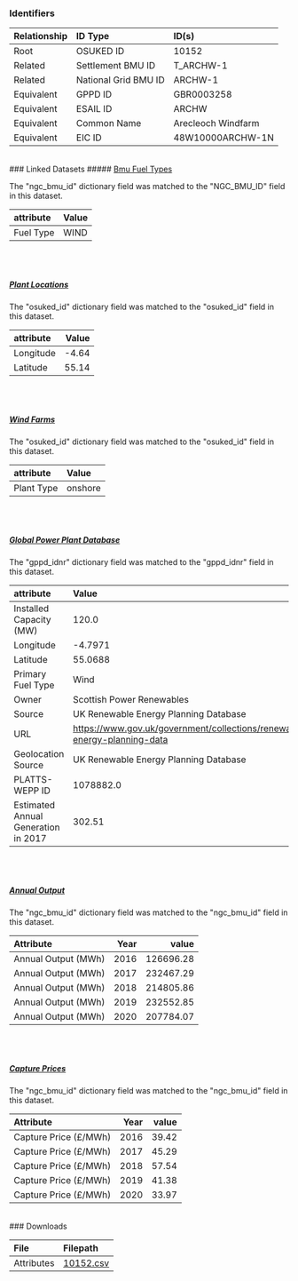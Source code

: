 ### Identifiers

| Relationship   | ID Type              | ID(s)              |
|:---------------|:---------------------|:-------------------|
| Root           | OSUKED ID            | 10152              |
| Related        | Settlement BMU ID    | T_ARCHW-1          |
| Related        | National Grid BMU ID | ARCHW-1            |
| Equivalent     | GPPD ID              | GBR0003258         |
| Equivalent     | ESAIL ID             | ARCHW              |
| Equivalent     | Common Name          | Arecleoch Windfarm |
| Equivalent     | EIC ID               | 48W10000ARCHW-1N   |

<br>
### Linked Datasets
##### <a href="https://raw.githubusercontent.com/OSUKED/Dictionary-Datasets/main/datasets/bmu-fuel-types/datapackage.json">Bmu Fuel Types</a>



The "ngc_bmu_id" dictionary field was matched to the "NGC_BMU_ID" field in this dataset.

| attribute   | Value   |
|:------------|:--------|
| Fuel Type   | WIND    |

<br><br>
##### <a href="https://raw.githubusercontent.com/OSUKED/Dictionary-Datasets/main/datasets/plant-locations/datapackage.json">Plant Locations</a>



The "osuked_id" dictionary field was matched to the "osuked_id" field in this dataset.

| attribute   |   Value |
|:------------|--------:|
| Longitude   |   -4.64 |
| Latitude    |   55.14 |

<br><br>
##### <a href="https://raw.githubusercontent.com/OSUKED/Dictionary-Datasets/main/datasets/wind-farms/datapackage.json">Wind Farms</a>



The "osuked_id" dictionary field was matched to the "osuked_id" field in this dataset.

| attribute   | Value   |
|:------------|:--------|
| Plant Type  | onshore |

<br><br>
##### <a href="https://raw.githubusercontent.com/OSUKED/Dictionary-Datasets/main/datasets/global-power-plant-database/datapackage.json">Global Power Plant Database</a>



The "gppd_idnr" dictionary field was matched to the "gppd_idnr" field in this dataset.

| attribute                           | Value                                                                    |
|:------------------------------------|:-------------------------------------------------------------------------|
| Installed Capacity (MW)             | 120.0                                                                    |
| Longitude                           | -4.7971                                                                  |
| Latitude                            | 55.0688                                                                  |
| Primary Fuel Type                   | Wind                                                                     |
| Owner                               | Scottish Power Renewables                                                |
| Source                              | UK Renewable Energy Planning Database                                    |
| URL                                 | https://www.gov.uk/government/collections/renewable-energy-planning-data |
| Geolocation Source                  | UK Renewable Energy Planning Database                                    |
| PLATTS-WEPP ID                      | 1078882.0                                                                |
| Estimated Annual Generation in 2017 | 302.51                                                                   |

<br><br>
##### <a href="https://raw.githubusercontent.com/OSUKED/Dictionary-Datasets/main/datasets/annual-output/datapackage.json">Annual Output</a>



The "ngc_bmu_id" dictionary field was matched to the "ngc_bmu_id" field in this dataset.

| Attribute           |   Year |     value |
|:--------------------|-------:|----------:|
| Annual Output (MWh) |   2016 | 126696.28 |
| Annual Output (MWh) |   2017 | 232467.29 |
| Annual Output (MWh) |   2018 | 214805.86 |
| Annual Output (MWh) |   2019 | 232552.85 |
| Annual Output (MWh) |   2020 | 207784.07 |

<br><br>
##### <a href="https://raw.githubusercontent.com/OSUKED/Dictionary-Datasets/main/datasets/capture-prices/datapackage.json">Capture Prices</a>



The "ngc_bmu_id" dictionary field was matched to the "ngc_bmu_id" field in this dataset.

| Attribute             |   Year |   value |
|:----------------------|-------:|--------:|
| Capture Price (£/MWh) |   2016 |   39.42 |
| Capture Price (£/MWh) |   2017 |   45.29 |
| Capture Price (£/MWh) |   2018 |   57.54 |
| Capture Price (£/MWh) |   2019 |   41.38 |
| Capture Price (£/MWh) |   2020 |   33.97 |


<br>
### Downloads


| File       | Filepath                                                                              |
|:-----------|:--------------------------------------------------------------------------------------|
| Attributes | [10152.csv](https://osuked.github.io/Power-Station-Dictionary/object_attrs/10152.csv) |
